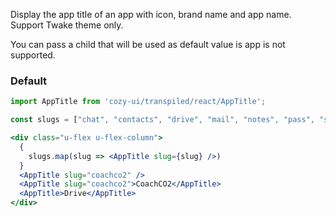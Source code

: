 
Display the app title of an app with icon, brand name and app name. Support Twake theme only.

You can pass a child that will be used as default value is app is not supported.

### Default

```jsx
import AppTitle from 'cozy-ui/transpiled/react/AppTitle';

const slugs = ["chat", "contacts", "drive", "mail", "notes", "pass", "store", "photos", "home"];

<div class="u-flex u-flex-column">
  {
    slugs.map(slug => <AppTitle slug={slug} />)
  }
  <AppTitle slug="coachco2" />
  <AppTitle slug="coachco2">CoachCO2</AppTitle>
  <AppTitle>Drive</AppTitle>
</div>

```

